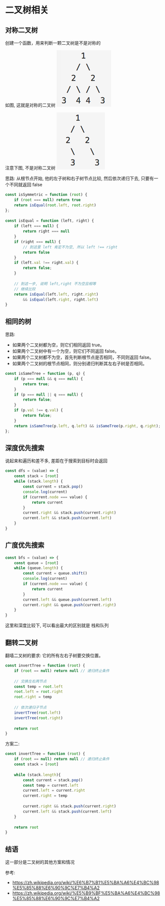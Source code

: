 # 二叉树相关

## 对称二叉树

创建一个函数，用来判断一颗二叉树是不是对称的

如图, 这就是对称的二叉树
![](images/isSymmetric1.png)

注意下图, 不是对称二叉树
![](images/isSymmetric2.png)

思路: 从根节点开始, 他的左子树和右子树节点比较, 然后依次递归下去, 只要有一个不同就返回 false

```js
const isSymmetric = function (root) {
    if (root === null) return true
    return isEqual(root.left, root.right)
};

const isEqual = function (left, right) {
    if (left === null) {
        return right === null
    }
    if (right === null) {
        // 到这里 left 肯定不为空, 所以 left !== right 
        return false
    }
    if (left.val !== right.val) {
        return false;
    }

    // 到这一步, 说明 left,right 不为空且相等
    // 继续比较
    return isEqual(left.left, right.right)
        && isEqual(left.right, right.left)
}
```

## 相同的树

思路:

- 如果两个二叉树都为空，则它们相同返回 true。
- 如果两个二叉树中有一个为空，则它们不同返回 false。
- 如果两个二叉树都不为空，首先判断根节点是否相同，不同则返回 false。
- 如果两个二叉树的根节点相同，则分别递归判断其左右子树是否相同。

```js
const isSameTree = function (p, q) {
    if (p === null && q === null) {
        return true;
    }
    if (p === null || q === null) {
        return false;
    }
    if (p.val !== q.val) {
        return false;
    }
    return isSameTree(p.left, q.left) && isSameTree(p.right, q.right);
};
```

## 深度优先搜索

说起来和遍历和差不多, 差距在于搜索到目标时会返回

```js
const dfs = (value) => {
    const stack = [root]
    while (stack.length) {
        const current = stack.pop()
        console.log(current)
        if (current.node === value) {
            return current
        }
        current.right && stack.push(current.right)
        current.left && stack.push(current.left)
    }
}
```

## 广度优先搜索

```js
const bfs = (value) => {
    const queue = [root]
    while (queue.length) {
        const current = queue.shift()
        console.log(current)
        if (current.node === value) {
            return current
        }
        current.left && queue.push(current.left)
        current.right && queue.push(current.right)
    }
}
```

这里和深度比较下, 可以看出最大的区别就是 栈和队列

## 翻转二叉树

翻墙二叉树的要求: 它的所有左右子树要交换位置。

```js
const invertTree = function (root) {
    if (root == null) return null // 递归终止条件

    // 交换左右两节点
    const temp = root.left
    root.left = root.right
    root.right = temp
    
    // 依次递归子节点
    invertTree(root.left)
    invertTree(root.right)
    
    return root
}
```

方案二:


```js
const invertTree = function (root) {
    if (root == null) return null // 递归终止条件
    const stack = [root]
    
    while (stack.length){
        const current = stack.pop()
        const temp = current.left
        current.left = current.right
        current.right = temp
        
        current.right && stack.push(current.right)
        current.left && stack.push(current.left)
    }
    
    return root
}
```

## 结语

这一部分是二叉树的其他方案和情况


参考:

- https://zh.wikipedia.org/wiki/%E6%B7%B1%E5%BA%A6%E4%BC%98%E5%85%88%E6%90%9C%E7%B4%A2
- https://zh.wikipedia.org/wiki/%E5%B9%BF%E5%BA%A6%E4%BC%98%E5%85%88%E6%90%9C%E7%B4%A2
